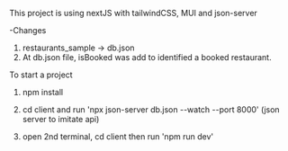 This project is using nextJS with tailwindCSS, MUI and json-server

-Changes
1. restaurants_sample -> db.json
2. At db.json file, isBooked was add to identified a booked restaurant.

To start a project

1. npm install

2. cd client and run 'npx json-server db.json --watch --port 8000' (json server to imitate api)

3. open 2nd terminal, cd client then run 'npm run dev'
